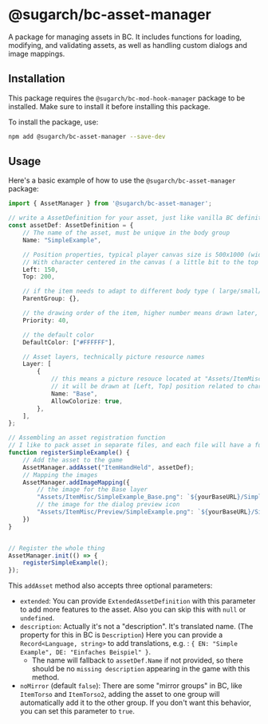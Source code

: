 # @sugarch/bc-asset-manager

A package for managing assets in BC. It includes functions for loading, modifying, and validating assets, as well as handling custom dialogs and image mappings.

## Installation

This package requires the `@sugarch/bc-mod-hook-manager` package to be installed. Make sure to install it before installing this package.

To install the package, use:

```bash
npm add @sugarch/bc-asset-manager --save-dev
```

## Usage

Here's a basic example of how to use the `@sugarch/bc-asset-manager` package:

```typescript
import { AssetManager } from '@sugarch/bc-asset-manager';

// write a AssetDefinition for your asset, just like vanilla BC definition
const assetDef: AssetDefinition = {
    // The name of the asset, must be unique in the body group
    Name: "SimpleExample",

    // Position properties, typical player canvas size is 500x1000 (width x height)
    // With character centered in the canvas ( a little bit to the top actually )
    Left: 150,
    Top: 200,

    // if the item needs to adapt to different body type ( large/small/normal, etc )
    ParentGroup: {},

    // the drawing order of the item, higher number means drawn later, and on top of other items
    Priority: 40,

    // the default color
    DefaultColor: ["#FFFFFF"],

    // Asset layers, technically picture resource names
    Layer: [
        {
            // this means a picture resouce located at "Assets/ItemMisc/SimpleExample_Base.png"
            // it will be drawn at [Left, Top] position related to character canvas
            Name: "Base",
            AllowColorize: true,
        },
    ],
};

// Assembling an asset registration function
// I like to pack asset in separate files, and each file will have a function like this. For me, t's easier to manage the massing assets.
function registerSimpleExample() {
    // Add the asset to the game
    AssetManager.addAsset("ItemHandHeld", assetDef);
    // Mapping the images
    AssetManager.addImageMapping({
        // the image for the Base layer
        "Assets/ItemMisc/SimpleExample_Base.png": `${yourBaseURL}/SimpleExample_Base.png`,
        // the image for the dialog preview icon
        "Assets/ItemMisc/Preview/SimpleExample.png": `${yourBaseURL}/SimpleExample_Preview.png`,
    })
}


// Register the whole thing
AssetManager.init(() => {
    registerSimpleExample();
});
```

This `addAsset` method also accepts three optional parameters:

- `extended`: You can provide `ExtendedAssetDefinition` with this parameter to add more features to the asset. Also you can skip this with `null` or `undefined`.
- `description`: Actually it's not a "description". It's translated name. (The property for this in BC is `Description`) Here you can provide a `Record<Language, string>` to add translations, e.g. : `{ EN: "Simple Example", DE: "Einfaches Beispiel" }`.
  - The name will fallback to `assetDef.Name` if not provided, so there should be no `missing description` appearing in the game with this method.
- `noMirror` (default `false`): There are some "mirror groups" in BC, like `ItemTorso` and `ItemTorso2`, adding the asset to one group will automatically add it to the other group. If you don't want this behavior, you can set this parameter to `true`.